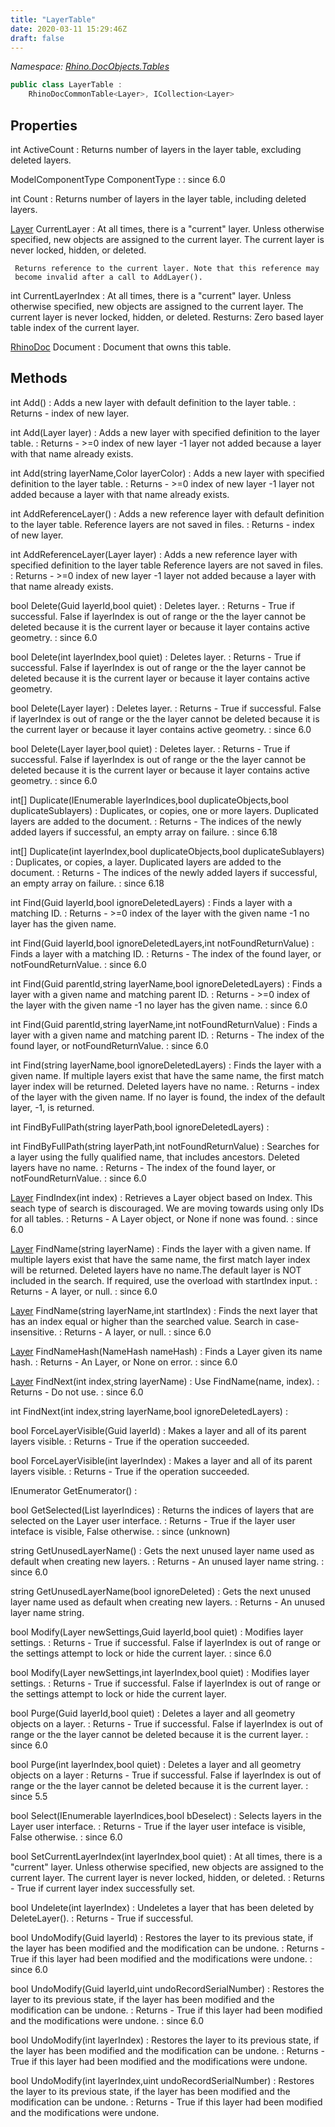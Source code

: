 ```yaml
---
title: "LayerTable"
date: 2020-03-11 15:29:46Z
draft: false
---
```


*Namespace: [Rhino.DocObjects.Tables](../)*

```cs
public class LayerTable :
    RhinoDocCommonTable<Layer>, ICollection<Layer>
```
## Properties

int ActiveCount
: Returns number of layers in the layer table, excluding deleted layers.

ModelComponentType ComponentType
: 
: since 6.0

int Count
: Returns number of layers in the layer table, including deleted layers.

[Layer](/rhinocommon/rhino/docobjects/layer/) CurrentLayer
: At all times, there is a "current" layer. Unless otherwise specified,
     new objects are assigned to the current layer. The current layer is
     never locked, hidden, or deleted.
     
     Returns reference to the current layer. Note that this reference may
     become invalid after a call to AddLayer().

int CurrentLayerIndex
: At all times, there is a "current" layer.  Unless otherwise specified, new objects
     are assigned to the current layer. The current layer is never locked, hidden, or deleted.
     Resturns: Zero based layer table index of the current layer.

[RhinoDoc](/rhinocommon/rhino/rhinodoc/) Document
: Document that owns this table.
## Methods

int Add()
: Adds a new layer with default definition to the layer table.
: Returns - index of new layer.

int Add(Layer layer)
: Adds a new layer with specified definition to the layer table.
: Returns - >=0 index of new layer
     -1  layer not added because a layer with that name already exists.

int Add(string layerName,Color layerColor)
: Adds a new layer with specified definition to the layer table.
: Returns - >=0 index of new layer
     -1  layer not added because a layer with that name already exists.

int AddReferenceLayer()
: Adds a new reference layer with default definition to the layer table.
     Reference layers are not saved in files.
: Returns - index of new layer.

int AddReferenceLayer(Layer layer)
: Adds a new reference layer with specified definition to the layer table
     Reference layers are not saved in files.
: Returns - >=0 index of new layer
     -1  layer not added because a layer with that name already exists.

bool Delete(Guid layerId,bool quiet)
: Deletes layer.
: Returns - True if successful. False if layerIndex is out of range or the the layer cannot be
     deleted because it is the current layer or because it layer contains active geometry.
: since 6.0

bool Delete(int layerIndex,bool quiet)
: Deletes layer.
: Returns - True if successful. False if layerIndex is out of range or the the layer cannot be
     deleted because it is the current layer or because it layer contains active geometry.

bool Delete(Layer layer)
: Deletes layer.
: Returns - True if successful. False if layerIndex is out of range or the the layer cannot be
     deleted because it is the current layer or because it layer contains active geometry.
: since 6.0

bool Delete(Layer layer,bool quiet)
: Deletes layer.
: Returns - True if successful. False if layerIndex is out of range or the the layer cannot be
     deleted because it is the current layer or because it layer contains active geometry.
: since 6.0

int[] Duplicate(IEnumerable<int> layerIndices,bool duplicateObjects,bool duplicateSublayers)
: Duplicates, or copies, one or more layers. Duplicated layers are added to the document.
: Returns - The indices of the newly added layers if successful, an empty array on failure.
: since 6.18

int[] Duplicate(int layerIndex,bool duplicateObjects,bool duplicateSublayers)
: Duplicates, or copies, a layer. Duplicated layers are added to the document.
: Returns - The indices of the newly added layers if successful, an empty array on failure.
: since 6.18

int Find(Guid layerId,bool ignoreDeletedLayers)
: Finds a layer with a matching ID.
: Returns - >=0 index of the layer with the given name
     -1  no layer has the given name.

int Find(Guid layerId,bool ignoreDeletedLayers,int notFoundReturnValue)
: Finds a layer with a matching ID.
: Returns - The index of the found layer, or notFoundReturnValue.
: since 6.0

int Find(Guid parentId,string layerName,bool ignoreDeletedLayers)
: Finds a layer with a given name and matching parent ID.
: Returns - >=0 index of the layer with the given name
     -1  no layer has the given name.
: since 6.0

int Find(Guid parentId,string layerName,int notFoundReturnValue)
: Finds a layer with a given name and matching parent ID.
: Returns - The index of the found layer, or notFoundReturnValue.
: since 6.0

int Find(string layerName,bool ignoreDeletedLayers)
: Finds the layer with a given name. If multiple layers exist that have the same name, the
     first match layer index will be returned.
     Deleted layers have no name.
: Returns - index of the layer with the given name.
     If no layer is found, the index of the default layer, -1, is returned.

int FindByFullPath(string layerPath,bool ignoreDeletedLayers)
: 

int FindByFullPath(string layerPath,int notFoundReturnValue)
: Searches for a layer using the fully qualified name, that includes ancestors.
     Deleted layers have no name.
: Returns - The index of the found layer, or notFoundReturnValue.
: since 6.0

[Layer](/rhinocommon/rhino/docobjects/layer/) FindIndex(int index)
: Retrieves a Layer object based on Index. This seach type of search is discouraged.
     We are moving towards using only IDs for all tables.
: Returns - A Layer object, or None if none was found.
: since 6.0

[Layer](/rhinocommon/rhino/docobjects/layer/) FindName(string layerName)
: Finds the layer with a given name. If multiple layers exist that have the same name, the
     first match layer index will be returned.
     Deleted layers have no name.The default layer is NOT included in the search. If required, use the overload with startIndex input.
: Returns - A layer, or null.
: since 6.0

[Layer](/rhinocommon/rhino/docobjects/layer/) FindName(string layerName,int startIndex)
: Finds the next layer that has an index equal or higher than the searched value.
     Search in case-insensitive.
: Returns - A layer, or null.
: since 6.0

[Layer](/rhinocommon/rhino/docobjects/layer/) FindNameHash(NameHash nameHash)
: Finds a Layer given its name hash.
: Returns - An Layer, or None on error.
: since 6.0

[Layer](/rhinocommon/rhino/docobjects/layer/) FindNext(int index,string layerName)
: Use FindName(name, index).
: Returns - Do not use.
: since 6.0

int FindNext(int index,string layerName,bool ignoreDeletedLayers)
: 

bool ForceLayerVisible(Guid layerId)
: Makes a layer and all of its parent layers visible.
: Returns - True if the operation succeeded.

bool ForceLayerVisible(int layerIndex)
: Makes a layer and all of its parent layers visible.
: Returns - True if the operation succeeded.

IEnumerator<Layer> GetEnumerator()
: 

bool GetSelected(List<int> layerIndices)
: Returns the indices of layers that are selected on the Layer user interface.
: Returns - True if the layer user inteface is visible, False otherwise.
: since (unknown)

string GetUnusedLayerName()
: Gets the next unused layer name used as default when creating new layers.
: Returns - An unused layer name string.
: since 6.0

string GetUnusedLayerName(bool ignoreDeleted)
: Gets the next unused layer name used as default when creating new layers.
: Returns - An unused layer name string.

bool Modify(Layer newSettings,Guid layerId,bool quiet)
: Modifies layer settings.
: Returns - True if successful. False if layerIndex is out of range or the settings attempt
     to lock or hide the current layer.
: since 6.0

bool Modify(Layer newSettings,int layerIndex,bool quiet)
: Modifies layer settings.
: Returns - True if successful. False if layerIndex is out of range or the settings attempt
     to lock or hide the current layer.

bool Purge(Guid layerId,bool quiet)
: Deletes a layer and all geometry objects on a layer.
: Returns - True if successful. False if layerIndex is out of range or the the layer cannot be
     deleted because it is the current layer.
: since 6.0

bool Purge(int layerIndex,bool quiet)
: Deletes a layer and all geometry objects on a layer
: Returns - True if successful. False if layerIndex is out of range or the the layer cannot be
     deleted because it is the current layer.
: since 5.5

bool Select(IEnumerable<int> layerIndices,bool bDeselect)
: Selects layers in the Layer user interface.
: Returns - True if the layer user inteface is visible, False otherwise.
: since 6.0

bool SetCurrentLayerIndex(int layerIndex,bool quiet)
: At all times, there is a "current" layer. Unless otherwise specified, new objects
     are assigned to the current layer. The current layer is never locked, hidden, or deleted.
: Returns - True if current layer index successfully set.

bool Undelete(int layerIndex)
: Undeletes a layer that has been deleted by DeleteLayer().
: Returns - True if successful.

bool UndoModify(Guid layerId)
: Restores the layer to its previous state,
     if the layer has been modified and the modification can be undone.
: Returns - True if this layer had been modified and the modifications were undone.
: since 6.0

bool UndoModify(Guid layerId,uint undoRecordSerialNumber)
: Restores the layer to its previous state,
     if the layer has been modified and the modification can be undone.
: Returns - True if this layer had been modified and the modifications were undone.
: since 6.0

bool UndoModify(int layerIndex)
: Restores the layer to its previous state,
     if the layer has been modified and the modification can be undone.
: Returns - True if this layer had been modified and the modifications were undone.

bool UndoModify(int layerIndex,uint undoRecordSerialNumber)
: Restores the layer to its previous state,
     if the layer has been modified and the modification can be undone.
: Returns - True if this layer had been modified and the modifications were undone.
